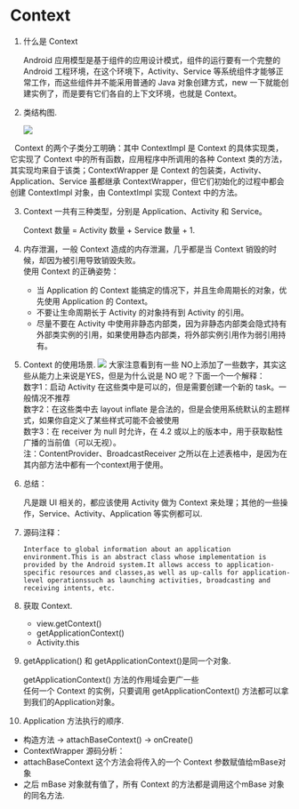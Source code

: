 # Context

1. 什么是 Context  

   Android 应用模型是基于组件的应用设计模式，组件的运行要有一个完整的 Android 工程环境，在这个环境下，Activity、Service 等系统组件才能够正常工作，而这些组件并不能采用普通的 Java 对象创建方式，new 一下就能创建实例了，而是要有它们各自的上下文环境，也就是 Context。  

2. 类结构图.    

   ![](http://obe5pxv6t.bkt.clouddn.com/context-uml.png)

   Context 的两个子类分工明确：其中 ContextImpl 是 Context 的具体实现类，它实现了 Context 中的所有函数，应用程序中所调用的各种 Context 类的方法，其实现均来自于该类；ContextWrapper 是 Context 的包装类，Activity、Application、Service 虽都继承 ContextWrapper，但它们初始化的过程中都会创建 ContextImpl 对象，由 ContextImpl 实现 Context 中的方法。   

3. Context 一共有三种类型，分别是 Application、Activity 和 Service。   

   Context 数量 = Activity 数量 + Service 数量 + 1.   

4. 内存泄漏，一般 Context 造成的内存泄漏，几乎都是当 Context 销毁的时候，却因为被引用导致销毁失败。  
   使用 Context 的正确姿势：  
   - 当 Application 的 Context 能搞定的情况下，并且生命周期长的对象，优先使用 Application 的 Context。 
   - 不要让生命周期长于 Activity 的对象持有到 Activity 的引用。
   - 尽量不要在 Activity 中使用非静态内部类，因为非静态内部类会隐式持有外部类实例的引用，如果使用静态内部类，将外部实例引用作为弱引用持有。

5. Context 的使用场景. ![](http://obe5pxv6t.bkt.clouddn.com/context.png)
   大家注意看到有一些 NO上添加了一些数字，其实这些从能力上来说是YES，但是为什么说是 NO 呢？下面一个一个解释：   
   数字1：启动 Activity 在这些类中是可以的，但是需要创建一个新的 task。一般情况不推荐        
   数字2：在这些类中去 layout inflate 是合法的，但是会使用系统默认的主题样式，如果你自定义了某些样式可能不会被使用   
   数字3：在 receiver 为 null 时允许，在 4.2 或以上的版本中，用于获取黏性广播的当前值（可以无视）。   
   注：ContentProvider、BroadcastReceiver 之所以在上述表格中，是因为在其内部方法中都有一个context用于使用。      
6. 总结：   

   凡是跟 UI 相关的，都应该使用 Activity 做为 Context 来处理；其他的一些操作，Service、Activity、Application 等实例都可以.     
  
7. 源码注释：  

    ```
    Interface to global information about an application environment.This is an abstract class whose implementation is provided by the Android system.It allows access to application-specific resources and classes,as well as up-calls for application-level operationssuch as launching activities, broadcasting and receiving intents, etc.
    ```    

8. 获取 Context.      

   - view.getContext()
   - getApplicationContext()
   - Activity.this    

9. getApplication() 和 getApplicationContext()是同一个对象.     

    getApplicationContext() 方法的作用域会更广一些     
   任何一个 Context 的实例，只要调用 getApplicationContext\(\) 方法都可以拿到我们的Application对象。    

10. Application 方法执行的顺序.    

   - 构造方法 -> attachBaseContext() -> onCreate()
   - ContextWrapper 源码分析：   
   -  attachBaseContext 这个方法会将传入的一个 Context 参数赋值给mBase对象   
   - 之后 mBase 对象就有值了，所有 Context 的方法都是调用这个mBase 对象的同名方法. 
